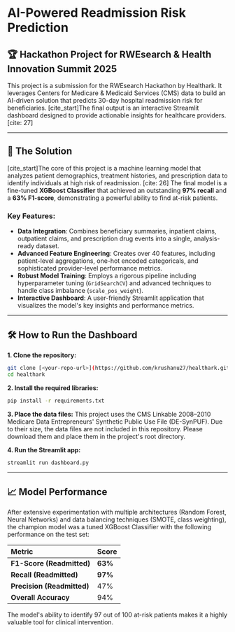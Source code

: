 # AI-Powered Readmission Risk Prediction

## 🏆 Hackathon Project for RWEsearch & Health Innovation Summit 2025

This project is a submission for the RWEsearch Hackathon by Healthark. It leverages Centers for Medicare & Medicaid Services (CMS) data to build an AI-driven solution that predicts 30-day hospital readmission risk for beneficiaries. [cite_start]The final output is an interactive Streamlit dashboard designed to provide actionable insights for healthcare providers. [cite: 27]



---

## 🚀 The Solution
[cite_start]The core of this project is a machine learning model that analyzes patient demographics, treatment histories, and prescription data to identify individuals at high risk of readmission. [cite: 26] The final model is a fine-tuned **XGBoost Classifier** that achieved an outstanding **97% recall** and a **63% F1-score**, demonstrating a powerful ability to find at-risk patients.

### Key Features:
* **Data Integration**: Combines beneficiary summaries, inpatient claims, outpatient claims, and prescription drug events into a single, analysis-ready dataset.
* **Advanced Feature Engineering**: Creates over 40 features, including patient-level aggregations, one-hot encoded categoricals, and sophisticated provider-level performance metrics.
* **Robust Model Training**: Employs a rigorous pipeline including hyperparameter tuning (`GridSearchCV`) and advanced techniques to handle class imbalance (`scale_pos_weight`).
* **Interactive Dashboard**: A user-friendly Streamlit application that visualizes the model's key insights and performance metrics.

---

## 🛠️ How to Run the Dashboard

**1. Clone the repository:**
```bash
git clone [<your-repo-url>](https://github.com/krushanu27/healthark.git)
cd healthark
```

**2. Install the required libraries:**
```bash
pip install -r requirements.txt
```

**3. Place the data files:**
This project uses the CMS Linkable 2008–2010 Medicare Data Entrepreneurs' Synthetic Public Use File (DE-SynPUF). Due to their size, the data files are not included in this repository. Please download them and place them in the project's root directory.

**4. Run the Streamlit app:**
```bash
streamlit run dashboard.py
```
---

## 📈 Model Performance
After extensive experimentation with multiple architectures (Random Forest, Neural Networks) and data balancing techniques (SMOTE, class weighting), the champion model was a tuned XGBoost Classifier with the following performance on the test set:

| Metric | Score |
| :--- | :--- |
| **F1-Score (Readmitted)** | **63%** |
| **Recall (Readmitted)** | **97%** |
| **Precision (Readmitted)** | 47% |
| **Overall Accuracy** | 94% |

The model's ability to identify 97 out of 100 at-risk patients makes it a highly valuable tool for clinical intervention.
